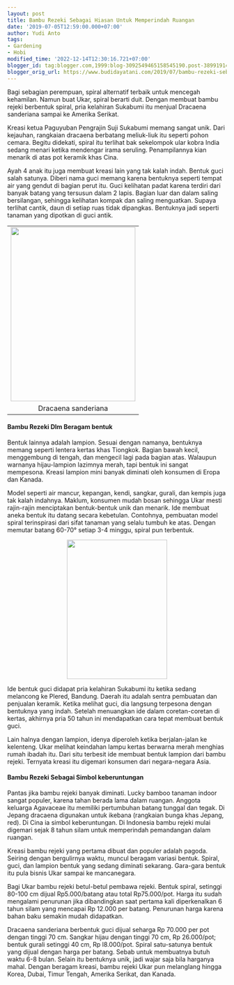```yaml
---
layout: post
title: Bambu Rezeki Sebagai Hiasan Untuk Memperindah Ruangan
date: '2019-07-05T12:59:00.000+07:00'
author: Yudi Anto
tags:
- Gardening
- Hobi
modified_time: '2022-12-14T12:30:16.721+07:00'
blogger_id: tag:blogger.com,1999:blog-3092549465158545190.post-3899191422979593292
blogger_orig_url: https://www.budidayatani.com/2019/07/bambu-rezeki-sebagai-hiasan-untuk.html
---
```


<p>Bagi sebagian perempuan, spiral alternatif terbaik untuk mencegah kehamilan. Namun buat Ukar, spiral berarti duit. Dengan membuat bambu rejeki berbentuk spiral, pria kelahiran Sukabumi itu menjual Dracaena sanderiana sampai ke Amerika Serikat.</p><p>Kreasi ketua Paguyuban Pengrajin Suji Sukabumi memang sangat unik. Dari kejauhan, rangkaian dracaena berbatang meliuk-liuk itu seperti pohon cemara. Begitu didekati, spiral itu terlihat bak sekelompok ular kobra India sedang menari ketika mendengar irama seruling. Penampilannya kian menarik di atas pot keramik khas Cina.</p><p>Ayah 4 anak itu juga membuat kreasi lain yang tak kalah indah. Bentuk guci salah satunya. Diberi nama guci memang karena bentuknya seperti tempat air yang gendut di bagian perut itu. Guci kelihatan padat karena terdiri dari banyak batang yang tersusun dalam 2 lapis. Bagian luar dan dalam saling bersilangan, sehingga kelihatan kompak dan saling menguatkan. Supaya terlihat cantik, daun di setiap ruas tidak dipangkas. Bentuknya jadi seperti tanaman yang dipotkan di guci antik.</p><table style="margin-left: auto; margin-right: auto; text-align: center;" cellspacing="0" cellpadding="0" align="center"><tbody><tr><td style="text-align: center;"><a style="margin-left: auto; margin-right: auto;" href="https://i2.wp.com/1.bp.blogspot.com/-Ch6UWOx4_SI/XR4KFSyADYI/AAAAAAAACvo/YdSkBmuzX38L2lJU6oW30QTW9d7ULzOxQCLcBGAs/s1600/Bambu%2BRejeki_430x600.jpg?ssl=1"><img loading="lazy" src="https://i0.wp.com/1.bp.blogspot.com/-Ch6UWOx4_SI/XR4KFSyADYI/AAAAAAAACvo/YdSkBmuzX38L2lJU6oW30QTW9d7ULzOxQCLcBGAs/s400/Bambu%2BRejeki_430x600.jpg?resize=286%2C400&amp;ssl=1" width="286" height="400" border="0" data-original-height="600" data-original-width="430" data-recalc-dims="1" /></a></td></tr><tr><td style="text-align: center;">Dracaena sanderiana</td></tr></tbody></table><h4>Bambu Rezeki Dlm Beragam bentuk</h4><p>Bentuk lainnya adalah lampion. Sesuai dengan namanya, bentuknya memang seperti lentera kertas khas Tiongkok. Bagian bawah kecil, menggembung di tengah, dan mengecil lagi pada bagian atas. Walaupun warnanya hijau-lampion lazimnya merah, tapi bentuk ini sangat mempesona. Kreasi lampion mini banyak diminati oleh konsumen di Eropa dan Kanada.</p><p>Model seperti air mancur, kepangan, kendi, sangkar, gurali, dan kempis juga tak kalah indahnya. Maklum, konsumen mudah bosan sehingga Ukar mesti rajin-rajin menciptakan bentuk-bentuk unik dan menarik. Ide membuat aneka bentuk itu datang secara kebetulan. Contohnya, pembuatan model spiral terinspirasi dari sifat tanaman yang selalu tumbuh ke atas. Dengan memutar batang 60-70° setiap 3-4 minggu, spiral pun terbentuk.</p><div style="clear: both; text-align: center;"><a style="margin-left: 1em; margin-right: 1em;" href="https://i0.wp.com/1.bp.blogspot.com/-NFmKfv-jq_o/XR4L6klRWcI/AAAAAAAACv0/vcm-SYycSCQEUiYu83nj6OwrKcssgukZQCLcBGAs/s1600/bambu%2Brezeki_433x600.jpg?ssl=1"><img loading="lazy" src="https://i1.wp.com/1.bp.blogspot.com/-NFmKfv-jq_o/XR4L6klRWcI/AAAAAAAACv0/vcm-SYycSCQEUiYu83nj6OwrKcssgukZQCLcBGAs/s320/bambu%2Brezeki_433x600.jpg?resize=230%2C320&amp;ssl=1" width="230" height="320" border="0" data-original-height="600" data-original-width="433" data-recalc-dims="1" /></a></div><p>Ide bentuk guci didapat pria kelahiran Sukabumi itu ketika sedang melancong ke Plered, Bandung. Daerah itu adalah sentra pembuatan dan penjualan keramik. Ketika melihat guci, dia langsung terpesona dengan bentuknya yang indah. Setelah menuangkan ide dalam coretan-coretan di kertas, akhirnya pria 50 tahun ini mendapatkan cara tepat membuat bentuk guci.</p><p>Lain halnya dengan lampion, idenya diperoleh ketika berjalan-jalan ke kelenteng. Ukar melihat keindahan lampu kertas berwarna merah menghias rumah ibadah itu. Dari situ terbesit ide membuat bentuk lampion dari bambu rejeki. Ternyata kreasi itu digemari konsumen dari negara-negara Asia.</p><h4>Bambu Rezeki Sebagai Simbol keberuntungan</h4><p>Pantas jika bambu rejeki banyak diminati. Lucky bamboo tanaman indoor sangat populer, karena tahan berada lama dalam ruangan. Anggota keluarga Agavaceae itu memiliki pertumbuhan batang tunggal dan tegak. Di Jepang dracaena digunakan untuk ikebana (rangkaian bunga khas Jepang, red). Di Cina ia simbol keberuntungan. Di Indonesia bambu rejeki mulai digemari sejak 8 tahun silam untuk memperindah pemandangan dalam ruangan.</p><p>Kreasi bambu rejeki yang pertama dibuat dan populer adalah pagoda. Seiring dengan bergulirnya waktu, muncul beragam variasi bentuk. Spiral, guci, dan lampion bentuk yang sedang diminati sekarang. Gara-gara bentuk itu pula bisnis Ukar sampai ke mancanegara.</p><p>Bagi Ukar bambu rejeki betul-betul pembawa rejeki. Bentuk spiral, setinggi 80-100 cm dijual Rp5.000/batang atau total Rp75.000/pot. Harga itu sudah mengalami penurunan jika dibandingkan saat pertama kali diperkenalkan 6 tahun silam yang mencapai Rp 12.000 per batang. Penurunan harga karena bahan baku semakin mudah didapatkan.</p><p>Dracaena sanderiana berbentuk guci dijual seharga Rp 70.000 per pot dengan tinggi 70 cm. Sangkar hijau dengan tinggi 70 cm, Rp 26.000/pot; bentuk gurali setinggi 40 cm, Rp l8.000/pot. Spiral satu-satunya bentuk yang dijual dengan harga per batang. Sebab untuk membuatnya butuh waktu 6-8 bulan. Selain itu bentuknya unik, jadi wajar saja bila harganya mahal. Dengan beragam kreasi, bambu rejeki Ukar pun melanglang hingga Korea, Dubai, Timur Tengah, Amerika Serikat, dan Kanada.</p>